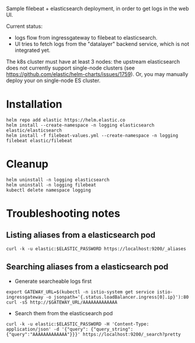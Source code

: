 Sample filebeat + elasticsearch deployment, in order to get logs in the web UI.

Current status:

* logs flow from ingressgateway to filebeat to elasticsearch.
* UI tries to fetch logs from the "datalayer" backend service, which is not integrated yet.

The k8s cluster must have at least 3 nodes: the upstream elasticsearch does not
currently support single-node clusters (see
https://github.com/elastic/helm-charts/issues/1759). Or, you may manually
deploy your on single-node ES cluster.

# Installation

```
helm repo add elastic https://helm.elastic.co
helm install --create-namespace -n logging elasticsearch elastic/elasticsearch
helm install -f filebeat-values.yml --create-namespace -n logging filebeat elastic/filebeat
```

# Cleanup
```
helm uninstall -n logging elasticsearch
helm uninstall -n logging filebeat
kubectl delete namespace logging
```

# Troubleshooting notes
## Listing aliases from a elasticsearch pod
```
curl -k -u elastic:$ELASTIC_PASSWORD https://localhost:9200/_aliases
```

## Searching aliases from a elasticsearch pod

* Generate searcheable logs first
```
export GATEWAY_URL=$(kubectl -n istio-system get service istio-ingressgateway -o jsonpath='{.status.loadBalancer.ingress[0].ip}'):80
curl -sS http://$GATEWAY_URL/AAAAAAAAAAAAA
```

* Search them from the elasticsearch pod
```
curl -k -u elastic:$ELASTIC_PASSWORD -H 'Content-Type: application/json' -d '{"query": {"query_string": {"query":"AAAAAAAAAAAAA"}}}' https://localhost:9200/_search?pretty
```
